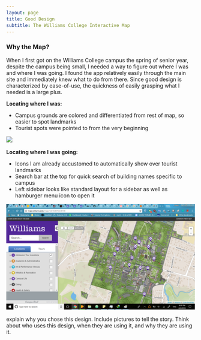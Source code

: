 ```yaml
---
layout: page
title: Good Design
subtitle: The Williams College Interactive Map
---
```


### Why the Map?
When I first got on the Williams College campus the spring of senior year, despite the campus being small, I needed a way to figure out where I was and where I was going. I found the app relatively easily through the main site and immediately knew what to do from there. Since good design is characterized by ease-of-use, the quickness of easily grasping what I needed is a large plus.

**Locating where I was:**
  - Campus grounds are colored and differentiated from rest of map, so easier to spot landmarks
  - Tourist spots were pointed to from the very beginning

![](/img/good-design-0.png)

**Locating where I was going:**
 - Icons I am already accustomed to automatically show over tourist landmarks
 - Search bar at the top for quick search of building names specific to campus
 - Left sidebar looks like standard layout for a sidebar as well as hamburger menu icon to open it

![](/img/good-design-1.png)

explain why you chose this design. Include pictures to tell the story. Think about who uses this design, when they are using it, and why they are using it.
